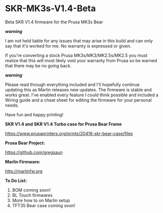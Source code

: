 # SKR-MK3s-V1.4-Beta
Beta SKR V1.4 firmware for the Prusa MK3s Bear


*****warning*****

I am not held liable for any issues that may arise in this build and can only say that it's worked for me. No warranty is
expressed or given.

If you're converting a stock Prusa MK3s/MK3/MK2.5s/MK2.5 you must realize that this will most likely void your warranty 
from Prusa so be warned that there may be no going back.

*****warning*****

Please read through everything included and I'll hopefully continue updating this as Marlin releases new updates. The firmware
is stable and works great. I've enabled every feature I could think possible and included a Wiring guide and a cheat sheet for 
editing the firmware for your personal needs. 

Have fun and happy printing!

**SKR V1.4 and SKR V1.4 Turbo case for Prusa Bear Frame**

https://www.prusaprinters.org/prints/20416-skr-bear-case/files

**Prusa Bear Project:**

https://github.com/gregsaun

**Marlin Firmware:**

http://marlinfw.org


**To Do List:**

1. BOM coming soon!
2. BL Touch firmwares
3. More how to on Marlin setup
4. TFT35 Bear case coming soon!

